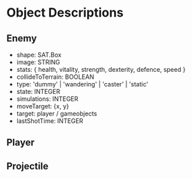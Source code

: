# Object Descriptions

## Enemy
 - shape: SAT.Box
 - image: STRING
 - stats: { health, vitality, strength, dexterity, defence, speed }
 - collideToTerrain: BOOLEAN
 - type: 'dummy' | 'wandering' | 'caster' | 'static'
 - state: INTEGER
 - simulations: INTEGER
 - moveTarget: {x, y}
 - target: player / gameobjects
 - lastShotTime: INTEGER


## Player

## Projectile
